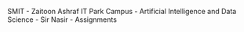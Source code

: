 SMIT - Zaitoon Ashraf IT Park Campus - Artificial Intelligence and Data Science - Sir Nasir - Assignments
